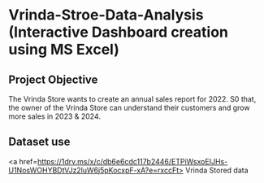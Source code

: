 # Vrinda-Stroe-Data-Analysis (Interactive Dashboard creation using MS Excel)
## Project Objective
The Vrinda Store wants to create an annual sales report for 2022. S0 that, the owner of the Vrinda
Store can understand their customers and grow more sales in 2023 & 2024.

## Dataset use
<a href=https://1drv.ms/x/c/db6e6cdc117b2446/ETPiWsxoEIJHs-U1NosWOHYBDtVJz2luW6j5pKocxpF-xA?e=rxccFt> Vrinda Stored data</a>


